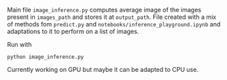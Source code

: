 Main file `image_inference.py` computes average image of the images present in `images_path` and stores it at `output_path`. File created with a mix of methods fom `predict.py` and `notebooks/inference_playground.ipynb` and adaptations to it to perform on a list of images.

Run with
```
python image_inference.py
```

Currently working on GPU but maybe it can be adapted to CPU use.